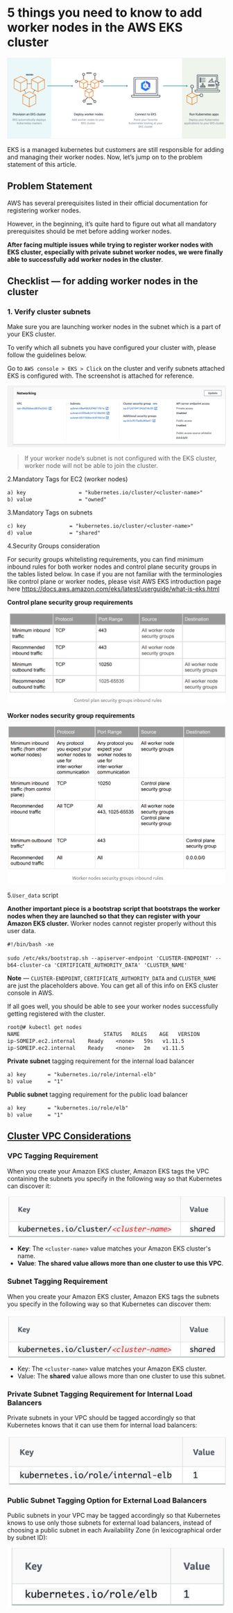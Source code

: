 # 5 things you need to know to add worker nodes in the AWS EKS cluster

![Alt Image Text](images/eks1_1.png "body image")

EKS is a managed kubernetes but customers are still responsible for adding and managing their worker nodes. Now, let’s jump on to the problem statement of this article.

## Problem Statement

AWS has several prerequisites listed in their official documentation for registering worker nodes.

However, in the beginning, it’s quite hard to figure out what all mandatory prerequisites should be met before adding worker nodes. 

**After facing multiple issues while trying to register worker nodes with EKS cluster, especially with private subnet worker nodes, we were finally able to successfully add worker nodes in the cluster**.

## Checklist — for adding worker nodes in the cluster


### 1. Verify cluster subnets

Make sure you are launching worker nodes in the subnet which is a part of your EKS cluster. 

To verify which all subnets you have configured your cluster with, please follow the guidelines below.


Go to `AWS console > EKS > Click` on the cluster and verify subnets attached EKS is configured with. The screenshot is attached for reference.

![Alt Image Text](images/eks1_2.png "body image")

> If your worker node’s subnet is not configured with the EKS cluster, worker node will not be able to join the cluster.


2.Mandatory Tags for EC2 (worker nodes)

```
a) key                 = "kubernetes.io/cluster/<cluster-name>"
b) value               = "owned"
```

3.Mandatory Tags on subnets

```
c) key              = "kubernetes.io/cluster/<cluster-name>"
d) value            = "shared"
```


4.Security Groups consideration

For security groups whitelisting requirements, you can find minimum inbound rules for both worker nodes and control plane security groups in the tables listed below. In case if you are not familiar with the terminologies like control plane or worker nodes, please visit AWS EKS introduction page here https://docs.aws.amazon.com/eks/latest/userguide/what-is-eks.html

**Control plane security group requirements**

![Alt Image Text](images/eks1_3.png "body image")


**Worker nodes security group requirements**

![Alt Image Text](images/eks1_4.png "body image")

5.`User_data` script

**Another important piece is a bootstrap script that bootstraps the worker nodes when they are launched so that they can register with your Amazon EKS cluster.** Worker nodes cannot register properly without this user data.

```
#!/bin/bash -xe

sudo /etc/eks/bootstrap.sh --apiserver-endpoint 'CLUSTER-ENDPOINT' --b64-cluster-ca 'CERTIFICATE_AUTHORITY_DATA' 'CLUSTER_NAME'
```

**Note** — `CLUSTER-ENDPOINT`, `CERTIFICATE_AUTHORITY_DATA` and `CLUSTER_NAME` are just the placeholders above. You can get all of this info on EKS cluster console in AWS.

If all goes well, you should be able to see your worker nodes successfully getting registered with the cluster.


```
root@# kubectl get nodes
NAME                           STATUS   ROLES    AGE   VERSION
ip-SOMEIP.ec2.internal    Ready    <none>   59s   v1.11.5
ip-SOMEIP.ec2.internal    Ready    <none>   2m    v1.11.5
```

**Private subnet** tagging requirement for the internal load balancer


```
a) key       = "kubernetes.io/role/internal-elb"
b) value     = "1"
```

**Public subnet** tagging requirement for the public load balancer


```
a) key       = "kubernetes.io/role/elb"
b) value     = "1"
```

## [Cluster VPC Considerations](https://docs.aws.amazon.com/eks/latest/userguide/network_reqs.html)


### VPC Tagging Requirement

When you create your Amazon EKS cluster, Amazon EKS tags the VPC containing the subnets you specify in the following way so that Kubernetes can discover it:

![Alt Image Text](images/eks1_5.png "body image")

* **Key**: The `<cluster-name>` value matches your Amazon EKS cluster's name.
* **Value**: **The shared value allows more than one cluster to use this VPC**.

### Subnet Tagging Requirement


When you create your Amazon EKS cluster, Amazon EKS tags the subnets you specify in the following way so that Kubernetes can discover them:

![Alt Image Text](images/eks1_6.png "body image")


* Key: The `<cluster-name>` value matches your Amazon EKS cluster.
* Value: The **shared** value allows more than one cluster to use this subnet.


### Private Subnet Tagging Requirement for Internal Load Balancers


Private subnets in your VPC should be tagged accordingly so that Kubernetes knows that it can use them for internal load balancers:

![Alt Image Text](images/eks1_7.png "body image")


### Public Subnet Tagging Option for External Load Balancers


Public subnets in your VPC may be tagged accordingly so that Kubernetes knows to use only those subnets for external load balancers, instead of choosing a public subnet in each Availability Zone (in lexicographical order by subnet ID):

![Alt Image Text](images/eks1_8.png "body image")
